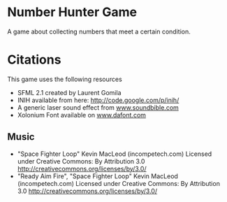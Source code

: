# Number Hunter Game #
A game about collecting numbers that meet a certain condition.

# Citations #
This game uses the following resources
* SFML 2.1 created by Laurent Gomila
* INIH available from here: http://code.google.com/p/inih/
* A generic laser sound effect from www.soundbible.com
* Xolonium Font available on www.dafont.com

## Music ##
* "Space Fighter Loop"
Kevin MacLeod (incompetech.com)
Licensed under Creative Commons: By Attribution 3.0
http://creativecommons.org/licenses/by/3.0/
* "Ready Aim Fire", "Space Fighter Loop"
Kevin MacLeod (incompetech.com)
Licensed under Creative Commons: By Attribution 3.0
http://creativecommons.org/licenses/by/3.0/

